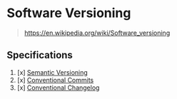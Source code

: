 # Software Versioning

> <https://en.wikipedia.org/wiki/Software_versioning>

## Specifications

1. [x] [Semantic Versioning](semantic_versioning.md)
2. [x] [Conventional Commits](conventional_commits.md)
3. [x] [Conventional Changelog](conventional_changelog.md)
